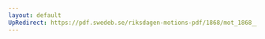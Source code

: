 ```yaml
---
layout: default
UpRedirect: https://pdf.swedeb.se/riksdagen-motions-pdf/1868/mot_1868__ak__00191/mot_1868__ak__00191_001.pdf
---
```

